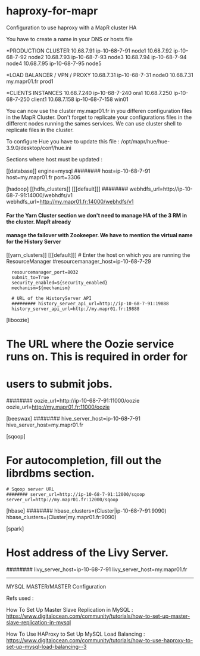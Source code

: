 # haproxy-for-mapr
Configuration to use haproxy with a MapR cluster HA 


You have to create a name in your DNS or hosts file 

*PRODUCTION CLUSTER
10.68.7.91  ip-10-68-7-91		node1
10.68.7.92  ip-10-68-7-92   	node2
10.68.7.93  ip-10-68-7-93    	node3
10.68.7.94  ip-10-68-7-94    	node4
10.68.7.95  ip-10-68-7-95    	node5

*LOAD BALANCER / VPN / PROXY
10.68.7.31  ip-10-68-7-31    	node0
10.68.7.31  my.mapr01.fr		prod1

*CLIENTS INSTANCES
10.68.7.240 ip-10-68-7-240      ora1
10.68.7.250 ip-10-68-7-250      client1
10.68.7.158 ip-10-68-7-158      win01

You can now use the cluster my.mapr01.fr in you differen configuration files in the MapR Cluster.
Don't forget to replicate your configurations files in the different nodes running the sames services.
We can use cluster shell to replicate files in the cluster. 

To configure Hue you have to update this file : /opt/mapr/hue/hue-3.9.0/desktop/conf/hue.ini

Sections where host must be updated : 

[[database]]
    engine=mysql
    ######## host=ip-10-68-7-91
    host=my.mapr01.fr
    port=3306

[hadoop]
  [[hdfs_clusters]]
    [[[default]]]
      ######## webhdfs_url=http://ip-10-68-7-91:14000/webhdfs/v1
      webhdfs_url=http://my.mapr01.fr:14000/webhdfs/v1

#### For the Yarn Cluster section we don't need to manage HA of the 3 RM in the cluster. MapR already 
#### manage the failover with Zookeeper. We have to mention the virtual name for the History Server 
  [[yarn_clusters]]
    [[[default]]]
      # Enter the host on which you are running the ResourceManager
      #resourcemanager_host=ip-10-68-7-29

      resourcemanager_port=8032
      submit_to=True
      security_enabled=${security_enabled}
      mechanism=${mechanism}

      # URL of the HistoryServer API
      ######### history_server_api_url=http://ip-10-68-7-91:19888
      history_server_api_url=http://my.mapr01.fr:19888


[liboozie]
  # The URL where the Oozie service runs on. This is required in order for
  # users to submit jobs.
  ######## oozie_url=http://ip-10-68-7-91:11000/oozie
  oozie_url=http://my.mapr01.fr:11000/oozie

[beeswax]
  ######## hive_server_host=ip-10-68-7-91
  hive_server_host=my.mapr01.fr

[sqoop]
  # For autocompletion, fill out the librdbms section.

    # Sqoop server URL
    ######## server_url=http://ip-10-68-7-91:12000/sqoop
    server_url=http://my.mapr01.fr:12000/sqoop

[hbase]
  ######## hbase_clusters=(Cluster|ip-10-68-7-91:9090)
  hbase_clusters=(Cluster|my.mapr01.fr:9090)

[spark]
  # Host address of the Livy Server.
  ######## livy_server_host=ip-10-68-7-91
  livy_server_host=my.mapr01.fr


-----------------------------

MYSQL MASTER/MASTER Configuration 



Refs used : 

How To Set Up Master Slave Replication in MySQL :
https://www.digitalocean.com/community/tutorials/how-to-set-up-master-slave-replication-in-mysql

How To Use HAProxy to Set Up MySQL Load Balancing : 
https://www.digitalocean.com/community/tutorials/how-to-use-haproxy-to-set-up-mysql-load-balancing--3









